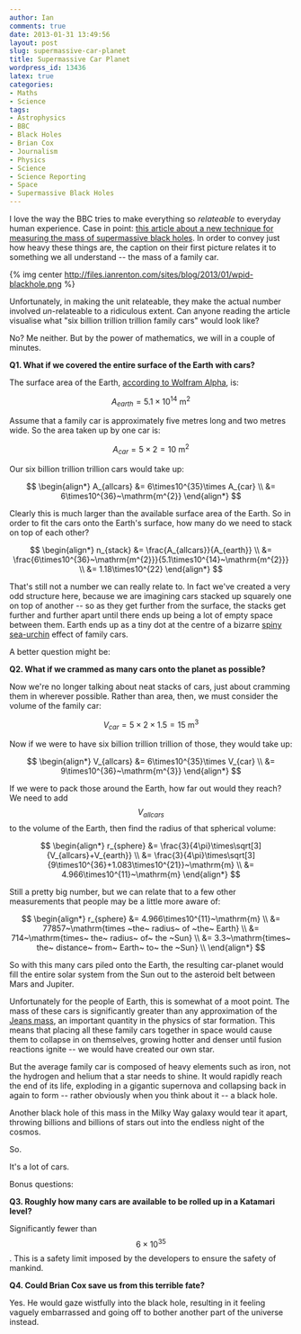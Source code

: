 ```yaml
---
author: Ian
comments: true
date: 2013-01-31 13:49:56
layout: post
slug: supermassive-car-planet
title: Supermassive Car Planet
wordpress_id: 13436
latex: true
categories:
- Maths
- Science
tags:
- Astrophysics
- BBC
- Black Holes
- Brian Cox
- Journalism
- Physics
- Science
- Science Reporting
- Space
- Supermassive Black Holes
---
```


I love the way the BBC tries to make everything so _relateable_ to everyday human experience. Case in point: [this article about a new technique for measuring the mass of supermassive black holes](http://www.bbc.co.uk/news/science-environment-21259221). In order to convey just how heavy these things are, the caption on their first picture relates it to something we all understand -- the mass of a family car.

{% img center http://files.ianrenton.com/sites/blog/2013/01/wpid-blackhole.png %}

Unfortunately, in making the unit relateable, they make the actual number involved _un_-relateable to a ridiculous extent. Can anyone reading the article visualise what "six billion trillion trillion family cars" would look like?

No? Me neither. But by the power of mathematics, we will in a couple of minutes.

**Q1. What if we covered the entire surface of the Earth with cars?**

The surface area of the Earth, [according to Wolfram Alpha](http://www.wolframalpha.com/input/?i=surface+area+of+the+Earth+in+metres), is:

$$
A_{earth} = 5.1\times10^{14}~\mathrm{m^{2}}
$$

Assume that a family car is approximately five metres long and two metres wide. So the area taken up by one car is:

$$
A_{car} = 5\times2 = 10~\mathrm{m^{2}}
$$

Our six billion trillion trillion cars would take up:

$$
\begin{align*}
A_{allcars} &= 6\times10^{35}\times A_{car} \\
&= 6\times10^{36}~\mathrm{m^{2}}
\end{align*}
$$

Clearly this is much larger than the available surface area of the Earth. So in order to fit the cars onto the Earth's surface, how many do we need to stack on top of each other?

$$
\begin{align*}
n_{stack} &= \frac{A_{allcars}}{A_{earth}} \\
&= \frac{6\times10^{36}~\mathrm{m^{2}}}{5.1\times10^{14}~\mathrm{m^{2}}} \\
&= 1.18\times10^{22}
\end{align*}
$$

That's still not a number we can really relate to. In fact we've created a very odd structure here, because we are imagining cars stacked up squarely one on top of another -- so as they get further from the surface, the stacks get further and further apart until there ends up being a lot of empty space between them. Earth ends up as a tiny dot at the centre of a bizarre [spiny sea-urchin](http://en.wikipedia.org/wiki/Diadema_antillarum) effect of family cars.

A better question might be:

**Q2. What if we crammed as many cars onto the planet as possible?**

Now we're no longer talking about neat stacks of cars, just about cramming them in wherever possible. Rather than area, then, we must consider the volume of the family car:

$$
V_{car} = 5\times2\times1.5 = 15~\mathrm{m^{3}}
$$

Now if we were to have six billion trillion trillion of those, they would take up:

$$
\begin{align*}
V_{allcars} &= 6\times10^{35}\times V_{car} \\
&= 9\times10^{36}~\mathrm{m^{3}}
\end{align*}
$$

If we were to pack those around the Earth, how far out would they reach? We need to add $$V_{allcars}$$ to the volume of the Earth, then find the radius of that spherical volume:

$$
\begin{align*}
r_{sphere} &= \frac{3}{4\pi}\times\sqrt[3]{V_{allcars}+V_{earth}} \\
&= \frac{3}{4\pi}\times\sqrt[3]{9\times10^{36}+1.083\times10^{21}}~\mathrm{m} \\
&= 4.966\times10^{11}~\mathrm{m}
\end{align*}
$$

Still a pretty big number, but we can relate that to a few other measurements that people may be a little more aware of:

$$
\begin{align*}
r_{sphere} &= 4.966\times10^{11}~\mathrm{m} \\
&= 77857~\mathrm{times ~the~ radius~ of ~the~ Earth} \\
&= 714~\mathrm{times~ the~ radius~ of~ the ~Sun} \\
&= 3.3~\mathrm{times~ the~ distance~ from~ Earth~ to~ the ~Sun} \\
\end{align*}
$$

So with this many cars piled onto the Earth, the resulting car-planet would fill the entire solar system from the Sun out to the asteroid belt between Mars and Jupiter.

Unfortunately for the people of Earth, this is somewhat of a moot point. The mass of these cars is significantly greater than any approximation of the [Jeans mass](http://en.wikipedia.org/wiki/Jeans_instability#Jeans_mass), an important quantity in the physics of star formation. This means that placing all these family cars together in space would cause them to collapse in on themselves, growing hotter and denser until fusion reactions ignite -- we would have created our own star.

But the average family car is composed of heavy elements such as iron, not the hydrogen and helium that a star needs to shine. It would rapidly reach the end of its life, exploding in a gigantic supernova and collapsing back in again to form -- rather obviously when you think about it -- a black hole.

Another black hole of this mass in the Milky Way galaxy would tear it apart, throwing billions and billions of stars out into the endless night of the cosmos.

So.

It's a lot of cars. 

Bonus questions:

**Q3. Roughly how many cars are available to be rolled up in a Katamari level?**

Significantly fewer than $$6\times10^{35}$$. This is a safety limit imposed by the developers to ensure the safety of mankind.

**Q4. Could Brian Cox save us from this terrible fate?**

Yes. He would gaze wistfully into the black hole, resulting in it feeling vaguely embarrassed and going off to bother another part of the universe instead.
